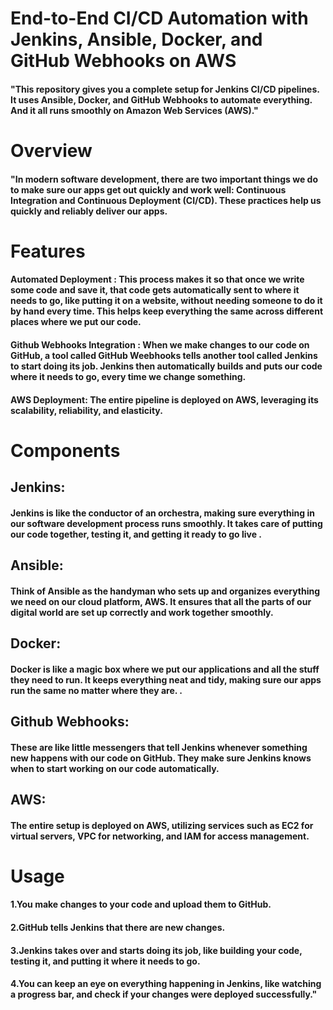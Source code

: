<h1> End-to-End CI/CD Automation with Jenkins, Ansible, Docker, and GitHub Webhooks on AWS </h1>

<h4>"This repository gives you a complete setup for Jenkins CI/CD pipelines. It uses Ansible, Docker, and GitHub Webhooks to automate everything. And it all runs smoothly on Amazon Web Services (AWS)."</h4>

<h1>Overview</h1>

<h4>"In modern software development, there are two important things we do to make sure our apps get out quickly and work well: Continuous Integration and Continuous Deployment (CI/CD). These practices help us quickly and reliably deliver our apps. </h4>

<h1>Features</h1>

<h4>Automated Deployment  :   This process makes it so that once we write some code and save it, that code gets automatically sent to where it needs to go, like putting it on a website, without needing someone to do it by hand every time. This helps keep everything the same across different places where we put our code.

<h4>Github Webhooks Integration   :  When we make changes to our code on GitHub, a tool called GitHub Weebhooks tells another tool called Jenkins to start doing its job. Jenkins then automatically builds and puts our code where it needs to go, every time we change something.</h4>

<h4>AWS Deployment: The entire pipeline is deployed on AWS, leveraging its scalability, reliability, and elasticity.</h4>


<h1>Components</h1>

<h2>Jenkins:</h2> 
<h4>Jenkins is like the conductor of an orchestra, making sure everything in our software development process runs smoothly. It takes care of putting our code together, testing it, and getting it ready to go live .</h4>


<h2>Ansible:</h2>
<h4>Think of Ansible as the handyman who sets up and organizes everything we need on our cloud platform, AWS. It ensures that all the parts of our digital world are set up correctly and work together smoothly. </h4>


<h2>Docker:</h2> 
<h4> Docker is like a magic box where we put our applications and all the stuff they need to run. It keeps everything neat and tidy, making sure our apps run the same no matter where they are. .</h4>


<h2>Github Webhooks:</h2>
<h4>These are like little messengers that tell Jenkins whenever something new happens with our code on GitHub. They make sure Jenkins knows when to start working on our code automatically.</h4>



<h2>AWS:</h2>
<h4>The entire setup is deployed on AWS, utilizing services such as EC2 for virtual servers, VPC for networking, and IAM for access management.</h4>


<h1>Usage</h1>

<h4>1.You make changes to your code and upload them to GitHub.</h4>
<h4>2.GitHub tells Jenkins that there are new changes.</h4>
<h4>3.Jenkins takes over and starts doing its job, like building your code, testing it, and putting it where it needs to go. </h4>
<h4>4.You can keep an eye on everything happening in Jenkins, like watching a progress bar, and check if your changes were deployed successfully."</h4>
